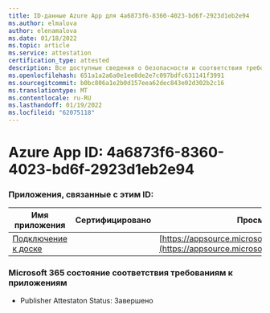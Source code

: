 ```yaml
---
title: ID-данные Azure App для 4a6873f6-8360-4023-bd6f-2923d1eb2e94
ms.author: elmalova
author: elenamalova
ms.date: 01/18/2022
ms.topic: article
ms.service: attestation
certification_type: attested
description: Все доступные сведения о безопасности и соответствия требованиям для 4a6873f6-8360-4023-bd6f-2923d1eb2e94.
ms.openlocfilehash: 651a1a2a6a0e1ee8de2e7c097bdfc631141f3991
ms.sourcegitcommit: b0bc806a1e2b0d157eea62dec843e02d302b2c16
ms.translationtype: MT
ms.contentlocale: ru-RU
ms.lasthandoff: 01/19/2022
ms.locfileid: "62075118"
---
```

# <a name="azure-app-id-4a6873f6-8360-4023-bd6f-2923d1eb2e94"></a>Azure App ID: 4a6873f6-8360-4023-bd6f-2923d1eb2e94


### <a name="apps-associated-with-this-id"></a>Приложения, связанные с этим ID:
| **Имя приложения** | **Сертифицировано** | **Просмотр в AppSource** |
|--------------|---------------|-----------------------|
| [Подключение к доске](https://docs.microsoft.com/microsoft-365-app-certification/forward/WA200001955) |  | [https://appsource.microsoft.com/product/office/WA200001955](https://appsource.microsoft.com/product/office/WA200001955) |

### <a name="microsoft-365-app-compliance-status"></a>Microsoft 365 состояние соответствия требованиям к приложениям
- Publisher Attestaton Status: Завершено
